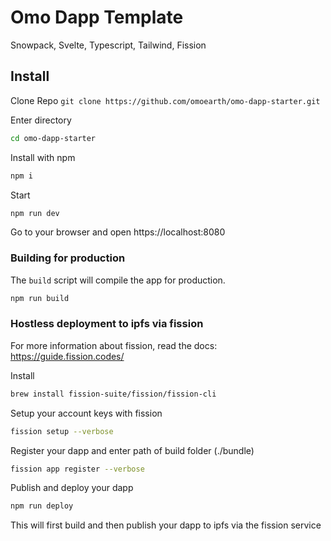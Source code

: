 # Omo Dapp Template
Snowpack, Svelte, Typescript, Tailwind, Fission 

## Install

Clone Repo 
`git clone https://github.com/omoearth/omo-dapp-starter.git`

Enter directory 
```bash
cd omo-dapp-starter
```

Install with npm
```bash
npm i
```

Start
```bash
npm run dev
```
Go to your browser and open https://localhost:8080


### Building for production
The `build` script will compile the app for production. 

```bash
npm run build
```

### Hostless deployment to ipfs via fission
For more information about fission, read the docs: 
https://guide.fission.codes/

Install
```bash
brew install fission-suite/fission/fission-cli
```

Setup your account keys with fission
```bash
fission setup --verbose
```

Register your dapp and enter path of build folder (./bundle)
```bash
fission app register --verbose
```

Publish and deploy your dapp
```bash
npm run deploy
```
This will first build and then publish your dapp to ipfs via the fission service

